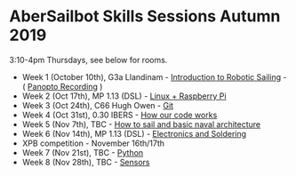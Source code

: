 # AberSailbot Skills Sessions Autumn 2019

3:10-4pm Thursdays, see below for rooms.

* Week 1 (October 10th), G3a Llandinam - [Introduction to Robotic Sailing](https://docs.google.com/presentation/d/1mXyZDn5pAF8RJxOnn1lrPGc7aDZVtBYQPLyOgx8LrN8/edit?usp=sharing) - ( [Panopto Recording](https://aberystwyth.cloud.panopto.eu/Panopto/Pages/Viewer.aspx?id=4911ab8d-69a8-4059-b0ba-aae200ea58e4) )
 * Week 2 (Oct 17th), MP 1.13 (DSL) - [Linux + Raspberry Pi](linux) 
 * Week 3 (Oct 24th), C66 Hugh Owen - [Git](git)
 * Week 4 (Oct 31st), 0.30 IBERS - [How our code works](code)
 * Week 5 (Nov 7th), TBC - [How to sail and basic naval architecture](sailing)
 * Week 6 (Nov 14th), MP 1.13 (DSL) - [Electronics and Soldering](electronics)
 * XPB competition - November 16th/17th
 * Week 7 (Nov 21st), TBC - [Python](python)
 * Week 8 (Nov 28th), TBC - [Sensors](sensors)
 
